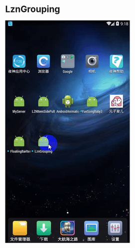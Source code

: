 # LznGrouping
![img](https://github.com/leiyaqiang/LznGrouping/blob/master/gif/ezgif-1-e86b67f9d9.gif)
